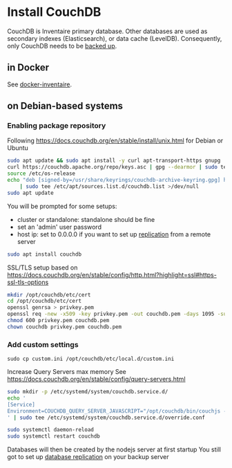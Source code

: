 # Install CouchDB

CouchDB is Inventaire primary database. Other databases are used as secondary indexes (Elasticsearch), or data cache (LevelDB). Consequently, only CouchDB needs to be [backed up](../administration/couchdb_backup_and_restore.md).

## in Docker
See [docker-inventaire](https://github.com/inventaire/docker-inventaire).

## on Debian-based systems

### Enabling package repository

Following https://docs.couchdb.org/en/stable/install/unix.html for Debian or Ubuntu

```sh
sudo apt update && sudo apt install -y curl apt-transport-https gnupg
curl https://couchdb.apache.org/repo/keys.asc | gpg --dearmor | sudo tee /usr/share/keyrings/couchdb-archive-keyring.gpg >/dev/null 2>&1
source /etc/os-release
echo "deb [signed-by=/usr/share/keyrings/couchdb-archive-keyring.gpg] https://apache.jfrog.io/artifactory/couchdb-deb/ ${VERSION_CODENAME} main" \
    | sudo tee /etc/apt/sources.list.d/couchdb.list >/dev/null
sudo apt update
```

You will be prompted for some setups:
* cluster or standalone: standalone should be fine
* set an 'admin' user password
* host ip: set to 0.0.0.0 if you want to set up [replication](../administration/couchdb_backup_and_restore.md#automatic-backup) from a remote server

```sh
sudo apt install couchdb
```

SSL/TLS setup based on https://docs.couchdb.org/en/stable/config/http.html?highlight=ssl#https-ssl-tls-options

```sh
mkdir /opt/couchdb/etc/cert
cd /opt/couchdb/etc/cert
openssl genrsa > privkey.pem
openssl req -new -x509 -key privkey.pem -out couchdb.pem -days 1095 -subj "/C=/ST=/L=/O=/OU=/CN=."
chmod 600 privkey.pem couchdb.pem
chown couchdb privkey.pem couchdb.pem
```

### Add custom settings
```
sudo cp custom.ini /opt/couchdb/etc/local.d/custom.ini
```

Increase Query Servers max memory
See https://docs.couchdb.org/en/stable/config/query-servers.html

```sh
sudo mkdir -p /etc/systemd/system/couchdb.service.d/
echo '
[Service]
Environment=COUCHDB_QUERY_SERVER_JAVASCRIPT="/opt/couchdb/bin/couchjs -S 536870912 /opt/couchdb/share/server/main.js"
' | sudo tee /etc/systemd/system/couchdb.service.d/override.conf

sudo systemctl daemon-reload
sudo systemctl restart couchdb
```

Databases will then be created by the nodejs server at first startup
You still got to set up [database replication](https://docs.couchdb.org/en/stable/replication/intro.html) on your backup server
